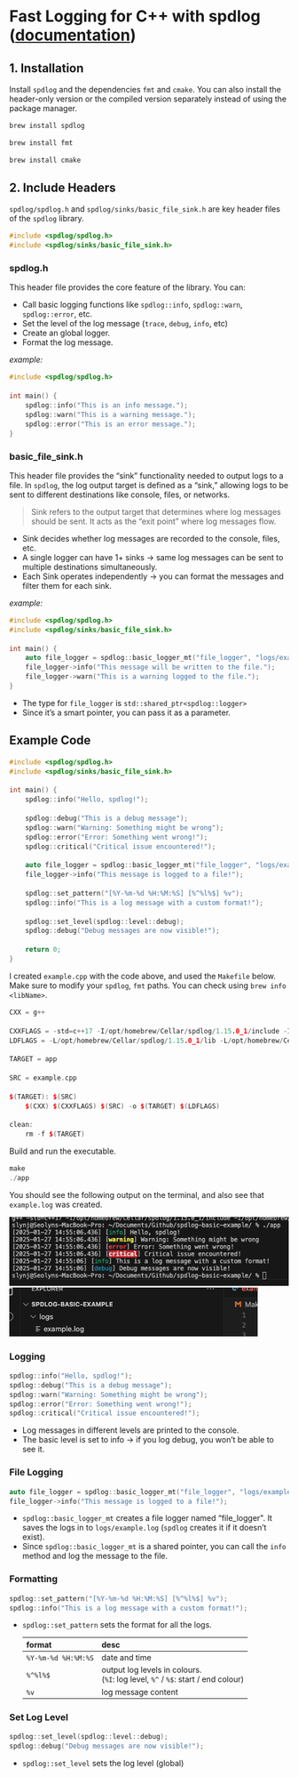 # Fast Logging for C++ with spdlog ([documentation](https://slynj.github.io/tech-docs/C%2B%2B/spdlog%20-%20Fast%20Logging%20for%20C%2B%2B%20188011ff45b980fbaf27d4fbf13f449d/))

## 1. Installation

Install `spdlog` and the dependencies `fmt` and `cmake`. You can also install the header-only version or the compiled version separately instead of using the package manager.

```bash
brew install spdlog
```

```bash
brew install fmt
```

```bash
brew install cmake
```

## 2. Include Headers

`spdlog/spdlog.h` and `spdlog/sinks/basic_file_sink.h` are key header files of the `spdlog` library.

```cpp
#include <spdlog/spdlog.h>
#include <spdlog/sinks/basic_file_sink.h>
```

### spdlog.h

This header file provides the core feature of the library. You can:

- Call basic logging functions like `spdlog::info`, `spdlog::warn`, `spdlog::error`, etc.
- Set the level of the log message (`trace`, `debug`, `info`, etc)
- Create an global logger.
- Format the log message.

*example:*

```cpp
#include <spdlog/spdlog.h>

int main() {
    spdlog::info("This is an info message.");
    spdlog::warn("This is a warning message.");
    spdlog::error("This is an error message.");
}
```

### basic_file_sink.h

This header file provides the “sink” functionality needed to output logs to a file. In `spdlog`, the log output target is defined as a “sink,” allowing logs to be sent to different destinations like console, files, or networks.

> Sink refers to the output target that determines where log messages should be sent. It acts as the “exit point” where log messages flow.
> 
- Sink decides whether log messages are recorded to the console, files, etc.
- A single logger can have 1+ sinks → same log messages can be sent to multiple destinations simultaneously.
- Each Sink operates independently → you can format the messages and filter them for each sink.

*example:*

```cpp
#include <spdlog/spdlog.h>
#include <spdlog/sinks/basic_file_sink.h>

int main() {
    auto file_logger = spdlog::basic_logger_mt("file_logger", "logs/example.log");
    file_logger->info("This message will be written to the file.");
    file_logger->warn("This is a warning logged to the file.");
}
```

- The type for `file_logger` is `std::shared_ptr<spdlog::logger>`
- Since it’s a smart pointer, you can pass it as a parameter.

## Example Code

```cpp
#include <spdlog/spdlog.h>
#include <spdlog/sinks/basic_file_sink.h>

int main() {
    spdlog::info("Hello, spdlog!");

    spdlog::debug("This is a debug message"); 
    spdlog::warn("Warning: Something might be wrong");
    spdlog::error("Error: Something went wrong!");
    spdlog::critical("Critical issue encountered!");

    auto file_logger = spdlog::basic_logger_mt("file_logger", "logs/example.log");
    file_logger->info("This message is logged to a file!");

    spdlog::set_pattern("[%Y-%m-%d %H:%M:%S] [%^%l%$] %v");
    spdlog::info("This is a log message with a custom format!");

    spdlog::set_level(spdlog::level::debug);
    spdlog::debug("Debug messages are now visible!");

    return 0;
}
```

I created `example.cpp` with the code above, and used the `Makefile` below. Make sure to modify your `spdlog`, `fmt` paths. You can check using `brew info <libName>`.

```cpp
CXX = g++

CXXFLAGS = -std=c++17 -I/opt/homebrew/Cellar/spdlog/1.15.0_1/include -I/opt/homebrew/Cellar/fmt/11.1.3/include
LDFLAGS = -L/opt/homebrew/Cellar/spdlog/1.15.0_1/lib -L/opt/homebrew/Cellar/fmt/11.1.3/lib -lspdlog -lfmt

TARGET = app

SRC = example.cpp

$(TARGET): $(SRC)
	$(CXX) $(CXXFLAGS) $(SRC) -o $(TARGET) $(LDFLAGS)

clean:
	rm -f $(TARGET)
```

Build and run the executable.

```cpp
make
./app
```

You should see the following output on the terminal, and also see that `example.log` was created.

![image.png](img/image.png) ![image.png](img/image1.png)

### Logging

```cpp
spdlog::info("Hello, spdlog!");
spdlog::debug("This is a debug message");
spdlog::warn("Warning: Something might be wrong");
spdlog::error("Error: Something went wrong!");
spdlog::critical("Critical issue encountered!");
```

- Log messages in different levels are printed to the console.
- The basic level is set to info → if you log debug, you won’t be able to see it.

### File Logging

```cpp
auto file_logger = spdlog::basic_logger_mt("file_logger", "logs/example.log");
file_logger->info("This message is logged to a file!");
```

- `spdlog::basic_logger_mt` creates a file logger named “file_logger". It saves the logs in to `logs/example.log` (`spdlog` creates it if it doesn’t exist).
- Since `spdlog::basic_logger_mt` is a shared pointer, you can call the `info` method and log the message to the file.

### Formatting

```cpp
spdlog::set_pattern("[%Y-%m-%d %H:%M:%S] [%^%l%$] %v");
spdlog::info("This is a log message with a custom format!");
```

- `spdlog::set_pattern` sets the format for all the logs.
    
    | format | desc |
    | --- | --- |
    | `%Y-%m-%d %H:%M:%S` | date and time |
    | `%^%l%$` | output log levels in colours. <br> (`%I`: log level, `%^` / `%$`: start / end colour) |
    | `%v` | log message content |

### Set Log Level

```cpp
spdlog::set_level(spdlog::level::debug);
spdlog::debug("Debug messages are now visible!");
```

- `spdlog::set_level` sets the log level (global)
